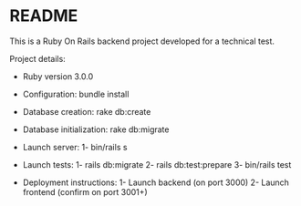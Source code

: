 # README

This is a Ruby On Rails backend project developed for a technical test.

Project details:

* Ruby version 3.0.0

* Configuration: bundle install

* Database creation: rake db:create

* Database initialization: rake db:migrate

* Launch server:
  1- bin/rails s

* Launch tests: 
  1- rails db:migrate
  2- rails db:test:prepare
  3- bin/rails test

* Deployment instructions: 
  1- Launch backend (on port 3000)
  2- Launch frontend (confirm on port 3001+)

